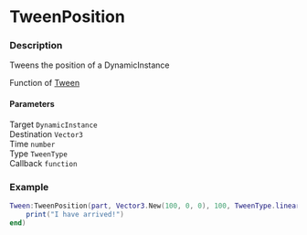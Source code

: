 # TweenPosition
### Description
Tweens the position of a DynamicInstance

Function of [Tween](../../)

#### Parameters
Target `DynamicInstance`  
Destination `Vector3`  
Time `number`  
Type `TweenType`  
Callback `function`

### Example
```lua
Tween:TweenPosition(part, Vector3.New(100, 0, 0), 100, TweenType.linear, function() 
    print("I have arrived!")
end)
```
